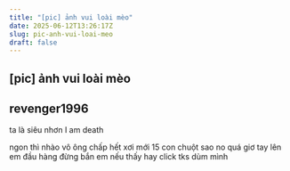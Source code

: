 ```yaml
---
title: "[pic] ảnh vui loài mèo"
date: 2025-06-12T13:26:17Z
slug: pic-anh-vui-loai-meo
draft: false
---
```


## [pic] ảnh vui loài mèo

## revenger1996

ta là siêu nhơn
 I am death
 
 ngon thì nhào vô ông chấp hết
 xơi mới 15 con chuột sao no quá
 giơ tay lên  em đầu hàng đừng bắn em
 nếu thấy hay click tks dùm mình